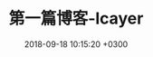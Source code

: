 ---
layout: post
title: 第一篇博客-lcayer
date: 2018-09-18 10:15:20 +0300
description: 积累知识 # Add post description (optional)
img: find1.jpg # Add image post (optional)
fig-caption: # Add figcaption (optional)
tags: [Holidays, Hawaii]
---